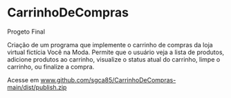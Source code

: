 # CarrinhoDeCompras

Progeto Final

Criação de um programa que implemente o carrinho de compras da loja virtual fictícia Você na Moda. 
Permite que o usuário veja a lista de produtos, adicione produtos ao carrinho, visualize o status atual do carrinho, limpe o carrinho, ou finalize a compra.


Acesse em www.github.com/sgca85/CarrinhoDeCompras-main/dist/publish.zip